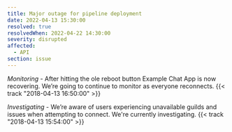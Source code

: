 ```yaml
---
title: Major outage for pipeline deployment
date: 2022-04-13 15:30:00
resolved: true
resolvedWhen: 2022-04-22 14:30:00
severity: disrupted
affected:
  - API
section: issue
---
```


*Monitoring* - After hitting the ole reboot button Example Chat App is now recovering. We’re going to continue to monitor as everyone reconnects. {{< track "2018-04-13 16:50:00" >}}

*Investigating* - We’re aware of users experiencing unavailable guilds and issues when attempting to connect. We're currently investigating. {{< track "2018-04-13 15:54:00" >}}